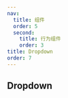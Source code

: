 ```yaml
---
nav:
  title: 组件
  order: 5
  second:
    title: 行为组件
    order: 3
title: Dropdown
order: 7
---
```


## Dropdown

<code src="./index.tsx" ></code>
